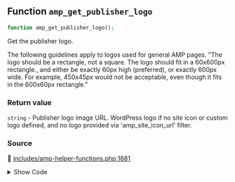 ## Function `amp_get_publisher_logo`

```php
function amp_get_publisher_logo();
```

Get the publisher logo.

The following guidelines apply to logos used for general AMP pages.
 &quot;The logo should be a rectangle, not a square. The logo should fit in a 60x600px rectangle., and either be exactly 60px high (preferred), or exactly 600px wide. For example, 450x45px would not be acceptable, even though it fits in the 600x60px rectangle.&quot;

### Return value

`string` - Publisher logo image URL. WordPress logo if no site icon or custom logo defined, and no logo provided via &#039;amp_site_icon_url&#039; filter.

### Source

:link: [includes/amp-helper-functions.php:1681](../../includes/amp-helper-functions.php#L1681-L1729)

<details>
<summary>Show Code</summary>

```php
function amp_get_publisher_logo() {
	$logo_image_url = null;

	/*
	 * This should be 60x600px rectangle. It *can* be larger than this, contrary to the current documentation.
	 * Only minimum size and ratio matters. So height should be at least 60px and width a minimum of 200px.
	 * An aspect ratio between 200/60 (10/3) and 600:60 (10/1) should be used. A square image still be used,
	 * but it is not preferred; a landscape logo should be provided if possible.
	 */
	$logo_width  = 600;
	$logo_height = 60;

	// Use the Custom Logo if set.
	$custom_logo_id = get_theme_mod( 'custom_logo' );
	if ( has_custom_logo() && $custom_logo_id ) {
		$custom_logo_img = wp_get_attachment_image_src( $custom_logo_id, [ $logo_width, $logo_height ], false );
		if ( ! empty( $custom_logo_img[0] ) ) {
			$logo_image_url = $custom_logo_img[0];
		}
	}

	// Try Site Icon if a custom logo is not set.
	$site_icon_id = get_option( 'site_icon' );
	if ( empty( $logo_image_url ) && $site_icon_id ) {
		$site_icon_src = wp_get_attachment_image_src( $site_icon_id, [ $logo_width, $logo_height ], false );
		if ( ! empty( $site_icon_src ) ) {
			$logo_image_url = $site_icon_src[0];
		}
	}

	/**
	 * Filters the publisher logo URL in the schema.org data.
	 *
	 * Previously, this only filtered the Site Icon, as that was the only possible schema.org publisher logo.
	 * But the Custom Logo is now the preferred publisher logo, if it exists and its dimensions aren't too big.
	 *
	 * @since 0.3
	 *
	 * @param string $schema_img_url URL of the publisher logo, either the Custom Logo or the Site Icon.
	 */
	$logo_image_url = apply_filters( 'amp_site_icon_url', $logo_image_url );

	// Fallback to serving the WordPress logo.
	if ( empty( $logo_image_url ) ) {
		$logo_image_url = amp_get_asset_url( 'images/amp-page-fallback-wordpress-publisher-logo.png' );
	}

	return $logo_image_url;
}
```

</details>

